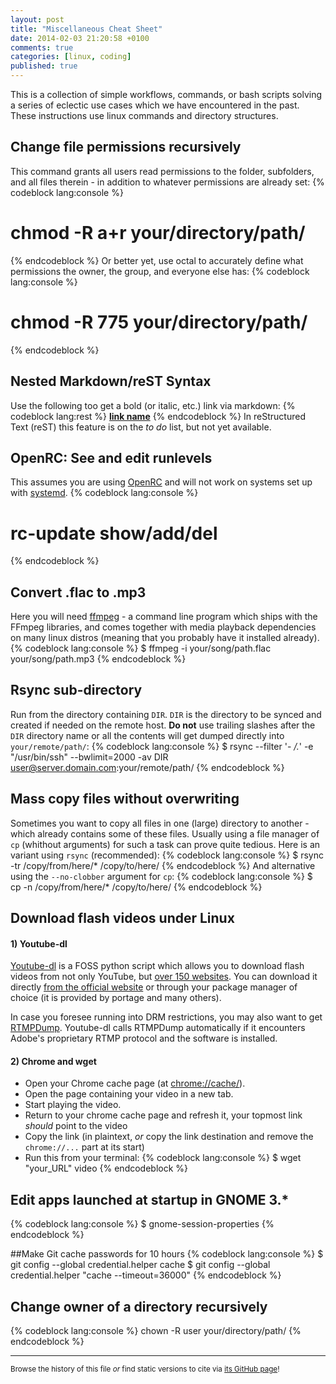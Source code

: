```yaml
---
layout: post
title: "Miscellaneous Cheat Sheet"
date: 2014-02-03 21:20:58 +0100
comments: true
categories: [linux, coding]
published: true
---
```


This is a collection of simple workflows, commands, or bash scripts solving a series of eclectic use cases which we have encountered in the past.
These instructions use linux commands and directory structures. 

<!-- more -->

## Change file permissions recursively
This command grants all users read permissions to the folder, subfolders, and all files therein - in addition to whatever permissions are already set:
{% codeblock  lang:console %}
# chmod -R a+r your/directory/path/
{% endcodeblock %}
Or better yet, use octal to accurately define what permissions the owner, the group, and everyone else has:
{% codeblock  lang:console %}
# chmod -R 775 your/directory/path/
{% endcodeblock %}

## Nested Markdown/reST Syntax
Use the following too get a bold (or italic, etc.) link via markdown:
{% codeblock  lang:rest %}
**[link name](http://address.you.want.to.point.to)**
{% endcodeblock %}
In reStructured Text (reST) this feature is on the *to do* list, but not yet available. 

## OpenRC: See and edit runlevels
This assumes you are using [OpenRC](http://en.wikipedia.org/wiki/OpenRC) and will not work on systems set up with [systemd](http://en.wikipedia.org/wiki/Systemd). 
{% codeblock  lang:console %}
# rc-update show/add/del
{% endcodeblock %}

## Convert .flac to .mp3
Here you will need [ffmpeg](http://en.wikipedia.org/wiki/FFmpeg) - a command line program which ships with the FFmpeg libraries,
and comes together with media playback dependencies on many linux distros 
(meaning that you probably have it installed already).
{% codeblock  lang:console %}
$ ffmpeg -i your/song/path.flac your/song/path.mp3
{% endcodeblock %}

## Rsync sub-directory
Run from the directory containing ```DIR```.
```DIR``` is the directory to be synced and created if needed on the remote host.
**Do not** use trailing slashes after the ```DIR``` directory name or all the contents will get dumped directly into ```your/remote/path/```:
{% codeblock  lang:console %}
$ rsync --filter '- */.*' -e "/usr/bin/ssh" --bwlimit=2000 -av DIR user@server.domain.com:your/remote/path/
{% endcodeblock %}

## Mass copy files without overwriting
Sometimes you want to copy all files in one (large) directory to another - which already contains some of these files.
Usually using a file manager of ```cp``` (whithout arguments) for such a task can prove quite tedious.
Here is an variant using ```rsync``` (recommended):
{% codeblock  lang:console %}
$ rsync -tr /copy/from/here/* /copy/to/here/
{% endcodeblock %}
And alternative using the ```--no-clobber``` argument for ```cp```:
{% codeblock  lang:console %}
$ cp -n /copy/from/here/* /copy/to/here/
{% endcodeblock %}

## Download flash videos under Linux

#### 1) Youtube-dl

[Youtube-dl](http://rg3.github.io/youtube-dl/index.html) is a FOSS python script which allows you to download flash videos from not only YouTube, but [over 150 websites](http://rg3.github.io/youtube-dl/supportedsites.html).
You can download it directly [from the official website](http://rg3.github.io/youtube-dl/download.html) or through your package manager of choice (it is provided by portage and many others).

In case you foresee running into DRM restrictions, you may also want to get [RTMPDump](http://rtmpdump.mplayerhq.hu/).
Youtube-dl calls RTMPDump automatically if it encounters Adobe's proprietary RTMP protocol and the software is installed. 

#### 2) Chrome and wget

* Open your Chrome cache page (at [chrome://cache/](chrome://cache/)).
* Open the page containing your video in a new tab.
* Start playing the video.
* Return to your chrome cache page and refresh it, your topmost link *should* point to the video
* Copy the link (in plaintext, *or* copy the link destination and remove the ```chrome://...``` part at its start)
* Run this from your terminal:
{% codeblock  lang:console %}
$ wget "your_URL" video
{% endcodeblock %}

## Edit apps launched at startup in GNOME 3.*
{% codeblock  lang:console %}
$ gnome-session-properties
{% endcodeblock %}

##Make Git cache passwords for 10 hours
{% codeblock  lang:console %}
$ git config --global credential.helper cache
$ git config --global credential.helper "cache --timeout=36000"
{% endcodeblock %}

## Change owner of a directory recursively
{% codeblock  lang:console %}
chown -R user your/directory/path/
{% endcodeblock %}

---
<sup>Browse the history of this file *or* find static versions to cite via [its GitHub page](https://github.com/TheChymera/chymeric_tutorials/blob/master/source/_posts/2014-02-03-cheat-sheet.markdown)!</sup>
